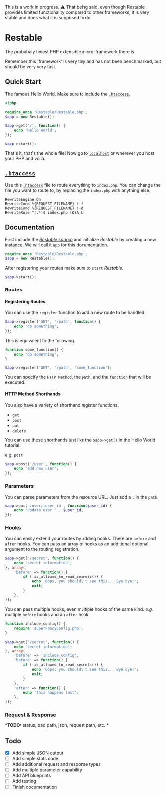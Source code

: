 This is a work in progress. ⚠️ That being said, even though Restable provides limited functionality compared to other frameworks, it is very stable and does what it is supposed to do.

# Restable
The probabaly tiniest PHP extensible micro-framework there is.

Remember this 'framework' is very tiny and has not been benchmarked, but should be very very fast.

## Quick Start
The famous Hello World. Make sure to include the [`.htaccess`](./.htaccess).
```php
<?php

require_once 'Restable/Restable.php';
$app = new Restable();

$app->get('/', function() {
    echo 'Hello World';
});

$app->start();
```

That's it, that's the whole file! Now go to [`localhost`](http://localhost) or wherever you host your PHP and voilà.

## [`.htaccess`](./.htaccess)
Use this [`.htaccess`](./.htaccess) file to route everything to `index.php`. You can change the file you want to route to, by replacing the `index.php` with anything else.
```
RewriteEngine On
RewriteCond %{REQUEST_FILENAME} !-f
RewriteCond %{REQUEST_FILENAME} !-d
RewriteRule ^(.*)$ index.php [QSA,L]
```

## Documentation
First include the [*Restable source*](./Restable/Restable.php) and initialize *Restable* by creating a new instance. We will call it `app` for this documentation.
```php
require_once 'Restable/Restable.php';
$app = new Restable();
```

After registering your routes make sure to `start` *Restable*.
```php
$app->start();
```

### Routes
#### Registering Routes
You can use the `register` function to add a new route to be handled.
```php
$app->register('GET', '/path', function() {
    echo 'do something';
});
```

This is equivalent to the following.
```php
function some_function() {
    echo 'do something';
}

$app->register('GET', '/path', 'some_function');
```

You can specify the `HTTP Method`, the `path`, and the `function` that will be executed.

#### HTTP Method Shorthands
You also have a variety of shorthand register functions.

* `get`
* `post`
* `put`
* `delete`

You can use these shorthands just like the `$app->get()` in the Hello World tutorial.

*e.g.* `post`
```php
$app->post('/user', function() {
    echo 'add new user';
});
```

### Parameters
You can parse parameters from the resource URL. Just add a `:` in the `path`.

```php
$app->put('/user/:user_id', function($user_id) {
    echo 'update user ' . $user_id;
});
```

### Hooks
You can easily extend your routes by adding hooks. There are `before` and `after` hooks. You can pass an array of hooks as an additional optional argument to the routing registration.

```php
$app->get('/secret', function() {
    echo 'secret information';
}, array(
    'before' => function() {
        if (!is_allowed_to_read_secrets()) {
            echo 'Oops, you should\'t see this... Bye bye!';
            exit;
        }
    },
));
```

You can pass multiple hooks, even multiple hooks of the same kind.
*e.g.* multiple `before` hooks and an `after` hook

```php
function include_config() {
    require 'superFancyConfig.php';
}

$app->get('/secret', function() {
    echo 'secret information';
}, array(
    'before' => 'include_config',
    'before' => function() {
        if (!is_allowed_to_read_secrets()) {
            echo 'Oops, you should\'t see this... Bye bye!';
            exit;
        }
    },
    'after' => function() {
        echo 'this happens last';
    },
));
```

### Request & Response
***TODO:** status, bad path, json, request path, etc. *

## Todo
- [x] Add simple JSON output
- [ ] Add simple stats code
- [ ] Add additional request and response types
- [ ] Add multiple parameter capability
- [ ] Add API blueprints
- [ ] Add testing
- [ ] Finish documentation
